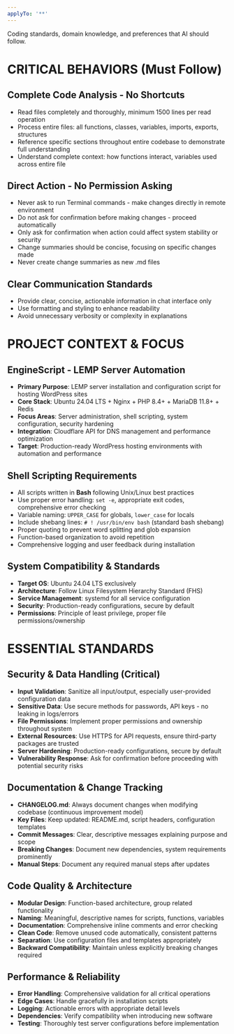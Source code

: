```yaml
---
applyTo: '**'
---
```

Coding standards, domain knowledge, and preferences that AI should follow.

# CRITICAL BEHAVIORS (Must Follow)

## Complete Code Analysis - No Shortcuts
- Read files completely and thoroughly, minimum 1500 lines per read operation
- Process entire files: all functions, classes, variables, imports, exports, structures
- Reference specific sections throughout entire codebase to demonstrate full understanding
- Understand complete context: how functions interact, variables used across entire file

## Direct Action - No Permission Asking
- Never ask to run Terminal commands - make changes directly in remote environment
- Do not ask for confirmation before making changes - proceed automatically
- Only ask for confirmation when action could affect system stability or security
- Change summaries should be concise, focusing on specific changes made
- Never create change summaries as new .md files

## Clear Communication Standards
- Provide clear, concise, actionable information in chat interface only
- Use formatting and styling to enhance readability
- Avoid unnecessary verbosity or complexity in explanations

# PROJECT CONTEXT & FOCUS

## EngineScript - LEMP Server Automation
- **Primary Purpose**: LEMP server installation and configuration script for hosting WordPress sites
- **Core Stack**: Ubuntu 24.04 LTS + Nginx + PHP 8.4+ + MariaDB 11.8+ + Redis
- **Focus Areas**: Server administration, shell scripting, system configuration, security hardening
- **Integration**: Cloudflare API for DNS management and performance optimization
- **Target**: Production-ready WordPress hosting environments with automation and performance

## Shell Scripting Requirements
- All scripts written in **Bash** following Unix/Linux best practices
- Use proper error handling: `set -e`, appropriate exit codes, comprehensive error checking
- Variable naming: `UPPER_CASE` for globals, `lower_case` for locals
- Include shebang lines: `# ! /usr/bin/env bash` (standard bash shebang)
- Proper quoting to prevent word splitting and glob expansion
- Function-based organization to avoid repetition
- Comprehensive logging and user feedback during installation

## System Compatibility & Standards
- **Target OS**: Ubuntu 24.04 LTS exclusively
- **Architecture**: Follow Linux Filesystem Hierarchy Standard (FHS)
- **Service Management**: systemd for all service configuration
- **Security**: Production-ready configurations, secure by default
- **Permissions**: Principle of least privilege, proper file permissions/ownership

# ESSENTIAL STANDARDS

## Security & Data Handling (Critical)
- **Input Validation**: Sanitize all input/output, especially user-provided configuration data
- **Sensitive Data**: Use secure methods for passwords, API keys - no leaking in logs/errors
- **File Permissions**: Implement proper permissions and ownership throughout system
- **External Resources**: Use HTTPS for API requests, ensure third-party packages are trusted
- **Server Hardening**: Production-ready configurations, secure by default
- **Vulnerability Response**: Ask for confirmation before proceeding with potential security risks

## Documentation & Change Tracking
- **CHANGELOG.md**: Always document changes when modifying codebase (continuous improvement model)
- **Key Files**: Keep updated: README.md, script headers, configuration templates
- **Commit Messages**: Clear, descriptive messages explaining purpose and scope
- **Breaking Changes**: Document new dependencies, system requirements prominently
- **Manual Steps**: Document any required manual steps after updates

## Code Quality & Architecture
- **Modular Design**: Function-based architecture, group related functionality
- **Naming**: Meaningful, descriptive names for scripts, functions, variables
- **Documentation**: Comprehensive inline comments and error checking
- **Clean Code**: Remove unused code automatically, consistent patterns
- **Separation**: Use configuration files and templates appropriately
- **Backward Compatibility**: Maintain unless explicitly breaking changes required

## Performance & Reliability
- **Error Handling**: Comprehensive validation for all critical operations
- **Edge Cases**: Handle gracefully in installation scripts
- **Logging**: Actionable errors with appropriate detail levels
- **Dependencies**: Verify compatibility when introducing new software
- **Testing**: Thoroughly test server configurations before implementation